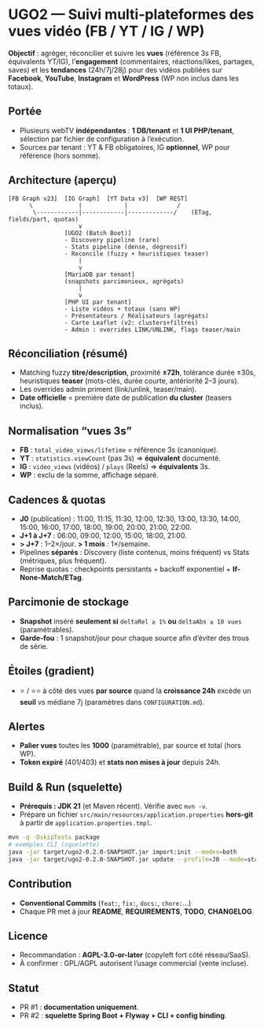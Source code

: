 # UGO2 — Suivi multi-plateformes des vues vidéo (FB / YT / IG / WP)

**Objectif** : agréger, réconcilier et suivre les **vues** (référence 3s FB, équivalents YT/IG), l’**engagement** (commentaires, réactions/likes, partages, saves) et les **tendances** (24h/7j/28j) pour des vidéos publiées sur **Facebook**, **YouTube**, **Instagram** et **WordPress** (WP non inclus dans les totaux).

## Portée
- Plusieurs webTV **indépendantes** : **1 DB/tenant** et **1 UI PHP/tenant**, sélection par fichier de configuration à l’exécution.
- Sources par tenant : YT & FB obligatoires, IG **optionnel**, WP pour référence (hors somme).

## Architecture (aperçu)
```
[FB Graph v23]  [IG Graph]  [YT Data v3]  [WP REST]
      \             |            |              /
       \------------|------------|-------------/    (ETag, fields/part, quotas)
                    v
                [UGO2 (Batch Boot)]
                - Discovery pipeline (rare)
                - Stats pipeline (dense, dégressif)
                - Reconcile (fuzzy + heuristiques teaser)
                    |
                    v
                [MariaDB par tenant]
                (snapshots parcimonieux, agrégats)
                    |
                    v
                [PHP UI par tenant]
                - Liste vidéos + totaux (sans WP)
                - Présentateurs / Réalisateurs (agrégats)
                - Carte Leaflet (v2: clusters+filtres)
                - Admin : overrides LINK/UNLINK, flags teaser/main
```

## Réconciliation (résumé)
- Matching fuzzy **titre/description**, proximité **±72h**, tolérance durée ±30s, heuristiques **teaser** (mots-clés, durée courte, antériorité 2–3 jours).
- Les overrides admin priment (link/unlink, teaser/main).
- **Date officielle** = première date de publication **du cluster** (teasers inclus).

## Normalisation “vues 3s”
- **FB** : `total_video_views/lifetime` = référence 3s (canonique).
- **YT** : `statistics.viewCount` (pas 3s) ⇒ **équivalent** documenté.
- **IG** : `video_views` (vidéos) / `plays` (Reels) ⇒ **équivalents** 3s.
- **WP** : exclu de la somme, affichage séparé.

## Cadences & quotas
- **J0** (publication) : 11:00, 11:15, 11:30, 12:00, 12:30, 13:00, 13:30, 14:00, 15:00, 16:00, 17:00, 18:00, 19:00, 20:00, 21:00, 22:00.
- **J+1 à J+7** : 06:00, 09:00, 12:00, 15:00, 18:00, 21:00.
- **> J+7** : 1–2×/jour. **> 1 mois** : 1×/semaine.
- Pipelines **séparés** : Discovery (liste contenus, moins fréquent) vs Stats (métriques, plus fréquent).
- Reprise quotas : checkpoints persistants + backoff exponentiel + **If-None-Match/ETag**.

## Parcimonie de stockage
- **Snapshot** inséré **seulement si** `deltaRel ≥ 1%` **ou** `deltaAbs ≥ 10 vues` (paramétrables).
- **Garde-fou** : 1 snapshot/jour pour chaque source afin d’éviter des trous de série.

## Étoiles (gradient)
- ⭐ / ⭐⭐ à côté des vues **par source** quand la **croissance 24h** excède un **seuil** vs médiane 7j (paramètres dans `CONFIGURATION.md`).

## Alertes
- **Palier vues** toutes les **1000** (paramétrable), par source et total (hors WP).
- **Token expiré** (401/403) et **stats non mises à jour** depuis 24h.

## Build & Run (squelette)
- **Prérequis : JDK 21** (et Maven récent). Vérifie avec `mvn -v`.
- Prépare un fichier `src/main/resources/application.properties` **hors-git** à partir de `application.properties.tmpl`.
```bash
mvn -q -DskipTests package
# exemples CLI (squelette)
java -jar target/ugo2-0.2.0-SNAPSHOT.jar import:init --modes=both
java -jar target/ugo2-0.2.0-SNAPSHOT.jar update --profile=J0 --mode=stats --since=2025-08-01
```

## Contribution
- **Conventional Commits** (`feat:`, `fix:`, `docs:`, `chore:`…)
- Chaque PR met à jour **README**, **REQUIREMENTS**, **TODO**, **CHANGELOG**.

## Licence
- Recommandation : **AGPL-3.0-or-later** (copyleft fort côté réseau/SaaS).
- À confirmer : GPL/AGPL autorisent l’usage commercial (vente incluse).

## Statut
- PR #1 : **documentation uniquement**.
- PR #2 : **squelette Spring Boot + Flyway + CLI + config binding**.
